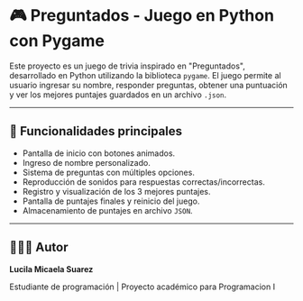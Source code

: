 # 🎮 Preguntados - Juego en Python con Pygame

Este proyecto es un juego de trivia inspirado en "Preguntados", desarrollado en Python utilizando la biblioteca `pygame`. El juego permite al usuario ingresar su nombre, responder preguntas, obtener una puntuación y ver los mejores puntajes guardados en un archivo `.json`.

---

## 🚀 Funcionalidades principales

- Pantalla de inicio con botones animados.
- Ingreso de nombre personalizado.
- Sistema de preguntas con múltiples opciones.
- Reproducción de sonidos para respuestas correctas/incorrectas.
- Registro y visualización de los 3 mejores puntajes.
- Pantalla de puntajes finales y reinicio del juego.
- Almacenamiento de puntajes en archivo `JSON`.

---

## 👩🏼‍💻 Autor

**Lucila Micaela Suarez**  

Estudiante de programación | Proyecto académico para Programacion I
